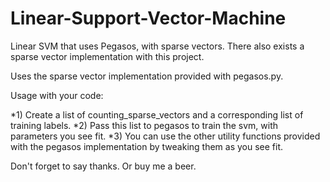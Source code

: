 # Linear-Support-Vector-Machine
Linear SVM that uses Pegasos, with sparse vectors. There also exists a sparse vector implementation with this project.

Uses the sparse vector implementation provided with pegasos.py.

Usage with your code:

*1) Create a list of counting_sparse_vectors and a corresponding list of training labels.
*2) Pass this list to pegasos to train the svm, with parameters you see fit.
*3) You can use the other utility functions provided with the pegasos implementation by tweaking them as you see fit.

Don't forget to say thanks. Or buy me a beer.
